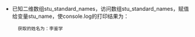- 已知二维数组stu\_standard\_names，访问数组stu\_standard\_names，赋值给变量stu_name，使console.log的打印结果为：

        获取的姓名为：李鉴学